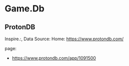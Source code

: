 # Game.Db

## ProtonDB
Inspire.:, Data Source:
Home: https://www.protondb.com/

page:
- https://www.protondb.com/app/1091500
